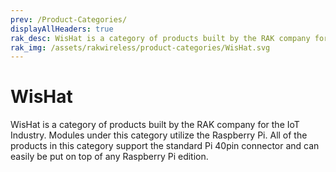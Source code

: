 ```yaml
---
prev: /Product-Categories/
displayAllHeaders: true
rak_desc: WisHat is a category of products built by the RAK company for the IoT Industry. Modules under this category utilize the Raspberry Pi. All of the products in this category support the standard Pi 40pin connector and can easily be put on top of any Raspberry Pi edition.
rak_img: /assets/rakwireless/product-categories/WisHat.svg
---
```


# WisHat

<rk-head img="/assets/rakwireless/product-categories/WisHat.svg" center>

WisHat is a category of products built by the RAK company for the IoT Industry. Modules under this category utilize the Raspberry Pi. All of the products in this category support the standard Pi 40pin connector and can easily be put on top of any Raspberry Pi edition.


</rk-head>

<rk-products :tags="['wishat']" />
